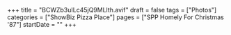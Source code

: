 +++
title = "BCWZb3uILc45jQ9MLlth.avif"
draft = false
tags = ["Photos"]
categories = ["ShowBiz Pizza Place"]
pages = ["SPP Homely For Christmas '87"]
startDate = ""
+++
